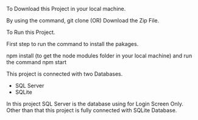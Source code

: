 To Download this Project in your local machine.

By using the command,
git clone <repo URL>
          (OR)
Download the Zip File.

To Run this Project.

First step to run the command to install the pakages.

npm install
(to get the node modules folder in your local machine)
and run the command npm start

This project is connected with two Databases.
* SQL Server
* SQLite

In this project SQL Server is the database using for Login Screen Only.
Other than that this project is fully connected with SQLite Database.
